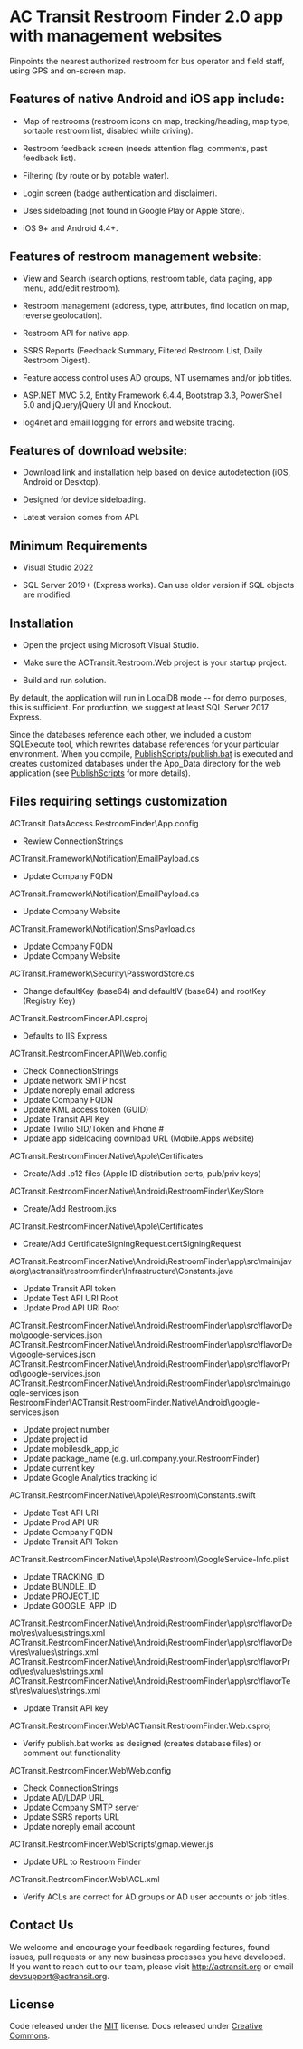 # AC Transit Restroom Finder 2.0 app with management websites

Pinpoints the nearest authorized restroom for bus operator and field staff, using GPS and on-screen map.    
   
   
## Features of native Android and iOS app include:

 * Map of restrooms (restroom icons on map, tracking/heading, map type, sortable restroom list, disabled while driving).

 * Restroom feedback screen (needs attention flag, comments, past feedback list).
 
 * Filtering (by route or by potable water). 

 * Login screen (badge authentication and disclaimer).

 * Uses sideloading (not found in Google Play or Apple Store).

 * iOS 9+ and Android 4.4+.
 

## Features of restroom management website:

 * View and Search (search options, restroom table, data paging, app menu, add/edit restroom).

 * Restroom management (address, type, attributes, find location on map, reverse geolocation).

 * Restroom API for native app.

 * SSRS Reports (Feedback Summary, Filtered Restroom List, Daily Restroom Digest).

 * Feature access control uses AD groups, NT usernames and/or job titles.  

 * ASP.NET MVC 5.2, Entity Framework 6.4.4, Bootstrap 3.3, PowerShell 5.0 and jQuery/jQuery UI and Knockout.

 * log4net and email logging for errors and website tracing.


## Features of download website:

* Download link and installation help based on device autodetection (iOS, Android or Desktop).

* Designed for device sideloading.

* Latest version comes from API.


## Minimum Requirements

 * Visual Studio 2022

 * SQL Server 2019+ (Express works).  Can use older version if SQL objects are modified.


## Installation

 * Open the project using Microsoft Visual Studio.

 * Make sure the ACTransit.Restroom.Web project is your startup project.

 * Build and run solution.

By default, the application will run in LocalDB mode -- for demo purposes, this is sufficient.  For production, we suggest at least SQL Server 2017 Express.

Since the databases reference each other, we included a custom SQLExecute tool, which rewrites database references for your particular environment.  When you compile, [PublishScripts/publish.bat](https://github.com/actransitorg/ACTransit.RestroomFinder/PublishScripts/publish.bat) is executed and creates customized databases under the App_Data directory for the web application (see [PublishScripts](https://github.com/actransitorg/ACTransit.RestroomFinder/PublishScripts) for more details).


## Files requiring settings customization

ACTransit.DataAccess.RestroomFinder\App.config
- Rewiew ConnectionStrings

ACTransit.Framework\Notification\EmailPayload.cs
- Update Company FQDN

ACTransit.Framework\Notification\EmailPayload.cs
- Update Company Website

ACTransit.Framework\Notification\SmsPayload.cs
- Update Company FQDN
- Update Company Website

ACTransit.Framework\Security\PasswordStore.cs
- Change defaultKey (base64) and defaultIV (base64) and rootKey (Registry Key) 

ACTransit.RestroomFinder.API.csproj
- Defaults to IIS Express

ACTransit.RestroomFinder.API\Web.config
- Check ConnectionStrings
- Update network SMTP host
- Update noreply email address
- Update Company FQDN
- Update KML access token (GUID)
- Update Transit API Key 
- Update Twilio SID/Token and Phone #
- Update app sideloading download URL (Mobile.Apps website)

ACTransit.RestroomFinder.Native\Apple\Certificates
- Create/Add .p12 files (Apple ID distribution certs, pub/priv keys)

ACTransit.RestroomFinder.Native\Android\RestroomFinder\KeyStore
- Create/Add Restroom.jks

ACTransit.RestroomFinder.Native\Apple\Certificates
- Create/Add CertificateSigningRequest.certSigningRequest

ACTransit.RestroomFinder.Native\Android\RestroomFinder\app\src\main\java\org\actransit\restroomfinder\Infrastructure\Constants.java
- Update Transit API token
- Update Test API URI Root
- Update Prod API URI Root

ACTransit.RestroomFinder.Native\Android\RestroomFinder\app\src\flavorDemo\google-services.json
ACTransit.RestroomFinder.Native\Android\RestroomFinder\app\src\flavorDev\google-services.json
ACTransit.RestroomFinder.Native\Android\RestroomFinder\app\src\flavorProd\google-services.json
ACTransit.RestroomFinder.Native\Android\RestroomFinder\app\src\main\google-services.json
RestroomFinder\ACTransit.RestroomFinder.Native\Android\google-services.json
- Update project number
- Update project id
- Update mobilesdk_app_id
- Update package_name (e.g. url.company.your.RestroomFinder)
- Update current key
- Update Google Analytics tracking id

ACTransit.RestroomFinder.Native\Apple\Restroom\Constants.swift
- Update Test API URI
- Update Prod API URI
- Update Company FQDN
- Update Transit API Token

ACTransit.RestroomFinder.Native\Apple\Restroom\GoogleService-Info.plist
- Update TRACKING_ID
- Update BUNDLE_ID
- Update PROJECT_ID
- Update GOOGLE_APP_ID

ACTransit.RestroomFinder.Native\Android\RestroomFinder\app\src\flavorDemo\res\values\strings.xml
ACTransit.RestroomFinder.Native\Android\RestroomFinder\app\src\flavorDev\res\values\strings.xml
ACTransit.RestroomFinder.Native\Android\RestroomFinder\app\src\flavorProd\res\values\strings.xml
ACTransit.RestroomFinder.Native\Android\RestroomFinder\app\src\flavorTest\res\values\strings.xml
- Update Transit API key

ACTransit.RestroomFinder.Web\ACTransit.RestroomFinder.Web.csproj
- Verify publish.bat works as designed (creates database files) or comment out functionality

ACTransit.RestroomFinder.Web\Web.config
- Check ConnectionStrings
- Update AD/LDAP URL
- Update Company SMTP server
- Update SSRS reports URL
- Update noreply email account

ACTransit.RestroomFinder.Web\Scripts\gmap.viewer.js
- Update URL to Restroom Finder 

ACTransit.RestroomFinder.Web\ACL.xml
- Verify ACLs are correct for AD groups or AD user accounts or job titles.


## Contact Us

We welcome and encourage your feedback regarding features, found issues, pull requests or any new business processes you have developed.  
If you want to reach out to our team, please visit http://actransit.org or email devsupport@actransit.org.

## License

Code released under the [MIT](https://github.com/actransitorg/ACTransit.RestroomFinder/LICENSE.md) license.  Docs released under [Creative Commons](https://github.com/actransitorg/RestroomFinder/docs/LICENSE_CC.md).